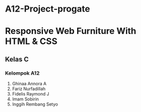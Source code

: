 # A12-Project-progate

<h1>Responsive Web Furniture With HTML & CSS</h1>
<h2>Kelas C</h2>
<h3>Kelompok A12</h3>
<ol>
    <li>Ghinaa Annora A</li>
    <li>Fariz Nurfadillah</li>
    <li>Fidelis Raymond J</li>
    <li>Imam Sobirin</li>
    <li>Inggih Rembang Setyo</li>
</ol>
